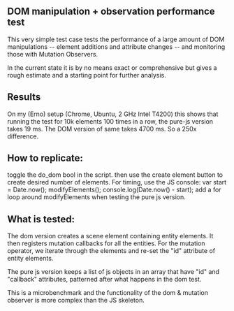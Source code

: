 DOM manipulation + observation performance test
-----------------------------------------------

This very simple test case tests the performance of a large amount of
DOM manipulations -- element additions and attribute changes -- and
monitoring those with Mutation Observers.

In the current state it is by no means exact or comprehensive but
gives a rough estimate and a starting point for further analysis.

Results
-------

On my (Erno) setup (Chrome, Ubuntu, 2 GHz Intel T4200) this shows
that running the test for 10k elements 100 times in a row,
the pure-js version takes 19 ms. The DOM version of same
takes 4700 ms. So a 250x difference.

How to replicate:
-----------------

toggle the do_dom bool in the script. then use the create
element button to create desired number of elements.
For timing, use the JS console:
var start = Date.now(); modifyElements(); console.log(Date.now() - start);
add a for loop around modifyElements when testing the pure js version.

What is tested:
---------------

The dom version creates a scene element containing entity elements.
It then registers mutation callbacks for all the entities.
For the mutation operator, we iterate through the elements and
re-set the "id" attribute of entity elements.

The pure js version keeps a list of js objects in an array
that have "id" and "callback" attributes, patterned after
what happens in the dom test.

This is a microbenchmark and the functionality of the dom
& mutation observer is more complex than the JS skeleton.
